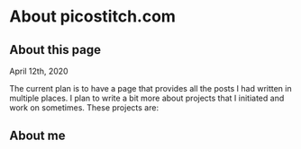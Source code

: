 # About picostitch.com

## About this page
April 12th, 2020

The current plan is to have a page that provides all the posts I had written in multiple places.
I plan to write a bit more about projects that I initiated and work on sometimes.
These projects are:

## About me
